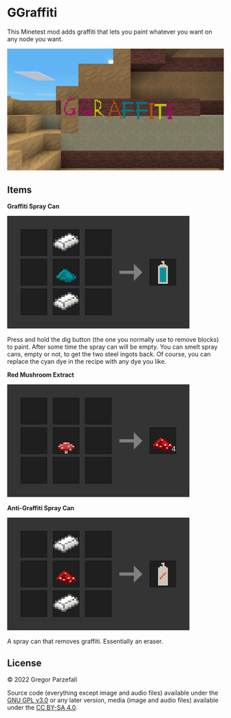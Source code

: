 # GGraffiti

This Minetest mod adds graffiti that lets you paint whatever you want on any node you want.

<img src="./docpics/screenshot_cdb.png" style="width: 512px;" />

## Items

**Graffiti Spray Can**

![](./docpics/recipe_spray_can.png)

Press and hold the dig button (the one you normally use to remove blocks) to paint. After some time the spray can will be empty. You can smelt spray cans, empty or not, to get the two steel ingots back. Of course, you can replace the cyan dye in the recipe with any dye you like.

**Red Mushroom Extract**

![](./docpics/recipe_red_mushroom_extract.png)

**Anti-Graffiti Spray Can**

![](./docpics/recipe_anti_spray_can.png)

A spray can that removes graffiti. Essentially an eraser.

## License

© 2022 Gregor Parzefall

Source code (everything except image and audio files) available under the [GNU GPL v3.0](https://www.gnu.org/licenses/gpl-3.0.html) or any later version, media (image and audio files) available under the [CC BY-SA 4.0](https://creativecommons.org/licenses/by-sa/4.0/).
